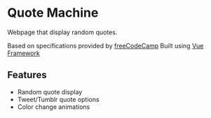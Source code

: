 # Quote Machine
Webpage that display random quotes.

Based on specifications provided by [freeCodeCamp](https://www.freecodecamp.org/learn/front-end-libraries/front-end-libraries-projects/build-a-random-quote-machine)
Built using [Vue Framework](https://vuejs.org/)

## Features
- Random quote display
- Tweet/Tumblr quote options
- Color change animations
